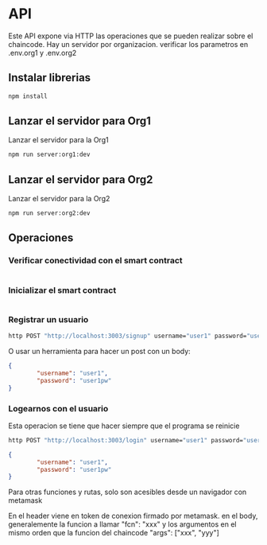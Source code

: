 # API

Este API expone via HTTP las operaciones que se pueden realizar sobre el chaincode.
Hay un servidor por organizacion.
verificar los parametros en .env.org1 y .env.org2

## Instalar librerias
```bash
npm install
```


## Lanzar el servidor para Org1

Lanzar el servidor para la Org1

```bash
npm run server:org1:dev
```

## Lanzar el servidor para Org2

Lanzar el servidor para la Org2

```bash
npm run server:org2:dev
```

## Operaciones

### Verificar conectividad con el smart contract

```bash

```


### Inicializar el smart contract

```bash

```

### Registrar un usuario

```bash
http POST "http://localhost:3003/signup" username="user1" password="user1pw"
```

O usar un herramienta para hacer un post con un body:
```json
{
        "username": "user1",
        "password": "user1pw"
}
```

### Logearnos con el usuario

Esta operacion se tiene que hacer siempre que el programa se reinicie

```bash
http POST "http://localhost:3003/login" username="user1" password="user1pw"
```

```json
{
        "username": "user1",
        "password": "user1pw"
}
```

Para otras funciones y rutas, solo son acesibles desde un navigador con metamask

En el header viene en token de conexion firmado por metamask.
en el body, generalemente la funcion a llamar "fcn": "xxx" y los argumentos en el mismo orden que la funcion del chaincode "args": ["xxx", "yyy"]

